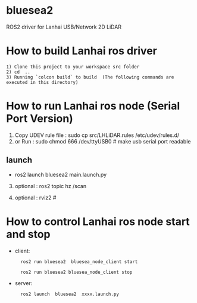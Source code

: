 # bluesea2
ROS2 driver for Lanhai USB/Network 2D LiDAR 

How to build Lanhai ros driver
=====================================================================
    1) Clone this project to your workspace src folder
    2) cd  ..
    3) Running `colcon build` to build  (The following commands are executed in this directory)

How to run Lanhai ros node (Serial Port Version)
=====================================================================
1) Copy UDEV rule file : sudo cp src/LHLiDAR.rules /etc/udev/rules.d/
2) or Run : sudo chmod 666 /dev/ttyUSB0 # make usb serial port readable


## launch
* ros2 launch bluesea2 main.launch.py

    
3) optional : ros2 topic hz /scan

4) optional : rviz2 # 


How to control Lanhai ros node  start  and stop
=====================================================================
* client:   
   
 		ros2 run bluesea2  bluesea_node_client start 
  
 		ros2 run bluesea2 bluesea_node_client stop 
 
	           
* server:  
    
		ros2 launch  bluesea2  xxxx.launch.py


